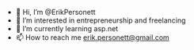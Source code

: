 - 👋 Hi, I’m @ErikPersonett
- 👀 I’m interested in entrepreneurship and freelancing
- 🌱 I’m currently learning asp.net
- 📫 How to reach me erik.personett@gmail.com

<!---
ErikPersonett/ErikPersonett is a ✨ special ✨ repository because its `README.md` (this file) appears on your GitHub profile.
You can click the Preview link to take a look at your changes.
--->
